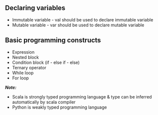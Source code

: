 ## Declaring variables
* Immutable variable - val should be used to declare immutable variable 
* Mutable variable - var should be used to declare mutable variable


## Basic programming constructs
* Expression
* Nested block
* Condition block (if - else if - else)
* Ternary operator
* While loop
* For loop

_**Note:**_
- Scala is strongly typed programming language & type can be inferred automatically by scala compiler
- Python is weakly typed programming language